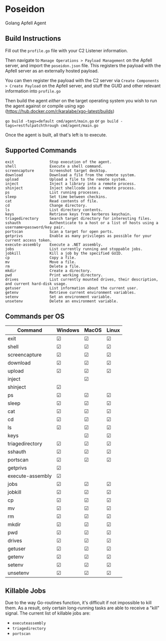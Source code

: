 # Poseidon
Golang Apfell Agent

## Build Instructions

Fill out the `profile.go` file with your C2 Listener information.

Then navigate to `Manage Operations > Payload Management` on the Apfell server, and import the `poseidon.json` file. This registers the payload with the Apfell server as an externally hosted payload.

You can then register the payload with the C2 server via `Create Components > Create Payload` on the Apfell server, and stuff the GUID and other relevant information into `profile.go`

Then build the agent _either_ on the target operating system you wish to run the agent against or compile using xgo (https://hub.docker.com/r/karalabe/xgo-latest/builds)

`go build -tags=default cmd/agent/main.go`
or
`go build -tags=restfulpatchthrough cmd/agent/main.go`

Once the agent is built, all that's left is to execute.

## Supported Commands
```
exit                Stop execution of the agent.
shell               Execute a shell command.
screencapture       Screenshot target desktop.
download            Download a file from the remote system.
upload              Upload a file to the remote system.
inject              Inject a library into a remote process.
shinject            Inject shellcode into a remote process.
ps                  List running processes.
sleep               Set time between checkins.
cat                 Read contents of file.
cd                  Change directory.
ls                  List directory contents.
keys                Retrieve keys from kerberos keychain.
triagedirectory     Search target directory for interesting files.
sshauth             Authenticate to a host or a list of hosts using a username+password/key pair.
portscan            Scan a target for open ports.
getprivs            Enable as many privileges as possible for your current access token.
execute-assembly    Execute a .NET assembly.
jobs                List currently running and stoppable jobs.
jobkill             Kill a job by the specified GUID.
cp                  Copy a file.
mv                  Move a file.
rm                  Delete a file.
mkdir               Create a directory.
pwd                 Print working directory.
drives              List currently mounted drives, their description, and current hard-disk usage.
getuser             List information about the current user.
getenv              Retrieve current environment variables.
setenv              Set an environment variable.
unsetenv            Delete an environment variable.
```

## Commands per OS

| Command | Windows | MacOS | Linux |
| ------- | ------- | ----- | ----- |
| exit | &#9745; | &#9745; | &#9745; |
| shell | &#9745; | &#9745; | &#9745; |
| screencapture | &#9745; | &#9745; | &#9745; |
| download | &#9745; | &#9745; | &#9745; |
| upload | &#9745; | &#9745; | &#9745; |
| inject |  | &#9745; |  |
| shinject | &#9745; |  |  |
| ps | &#9745; | &#9745; | &#9745; |
| sleep | &#9745; | &#9745; | &#9745; |
| cat | &#9745; | &#9745; | &#9745; |
| cd | &#9745; | &#9745; | &#9745; |
| ls | &#9745; | &#9745; | &#9745; |
| keys |  | &#9745; | &#9745; |
| triagedirectory | &#9745; | &#9745; | &#9745; |
| sshauth | &#9745; | &#9745; | &#9745; |
| portscan | &#9745; | &#9745; | &#9745; |
| getprivs | &#9745; |  |  |
| execute-assembly | &#9745; |  |  |
| jobs | &#9745; | &#9745; | &#9745; |
| jobkill | &#9745; | &#9745; | &#9745; |
| cp | &#9745; | &#9745; | &#9745; |
| mv | &#9745; | &#9745; | &#9745; |
| rm | &#9745; | &#9745; | &#9745; |
| mkdir | &#9745; | &#9745; | &#9745; |
| pwd | &#9745; | &#9745; | &#9745; |
| drives | &#9745; | &#9745; | &#9745; |
| getuser | &#9745; | &#9745; | &#9745; |
| getenv | &#9745; | &#9745; | &#9745; |
| setenv | &#9745; | &#9745; | &#9745; |
| unsetenv | &#9745; | &#9745; | &#9745; |

## Killable Jobs

Due to the way Go-routines function, it's difficult if not impossible to kill them. As a result, only certain long-running tasks are able to receive a "kill" signal. The current list of killable jobs are:
- `executeassembly`
- `triagedirectory`
- `portscan`
